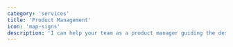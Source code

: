 ```yaml
---
category: 'services'
title: 'Product Management'
icon: 'map-signs'
description: 'I can help your team as a product manager guiding the design between user needs and technical constraints.'
---
```

